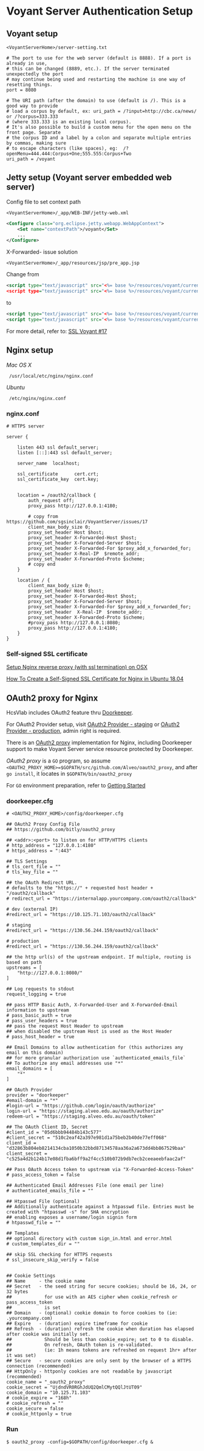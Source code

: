 # Voyant Server Authentication Setup


## Voyant setup
```
<VoyantServerHome>/server-setting.txt
```

```
# The port to use for the web server (default is 8888). If a port is already in use,
# this can be changed (8889, etc.). If the server terminated unexpectedly the port
# may continue being used and restarting the machine is one way of resetting things.
port = 8080

# The URI path (after the domain) to use (default is /). This is a good way to provide
# load a corpus by default, ex: uri_path = /?input=http://cbc.ca/news/ or /?corpus=333.333
# (where 333.333 is an existing local corpus).
# It's also possible to build a custom menu for the open menu on the front page. Separate
# the corpus ID and a label by a colon and separate multiple entries by commas, making sure
# to escape characters (like spaces), eg:  /?openMenu=444.444:Corpus+One;555.555:Corpus+Two
uri_path = /voyant
```

## Jetty setup (Voyant server embedded web server)


Config file to set context path

```
<VoyantServerHome>/_app/WEB-INF/jetty-web.xml
```



```xml
<Configure class="org.eclipse.jetty.webapp.WebAppContext">
	<Set name="contextPath">/voyant</Set>
    ...
</Configure>
```

X-Forwarded- issue solution

```
<VoyantServerHome>/_app/resources/jsp/pre_app.jsp
```

Change from

```xml
<script type="text/javascript" src="<%= base %>/resources/voyant/current/voyant.jsp?v=11<%= (request.getParameter("debug")!=null ? "&debug=true" : "") %>"></script>
<script type="text/javascript" src="<%= base %>/resources/voyant/current/voyant-locale.jsp?v=11&lang=<%= lang %>"></script>
```
to

```xml
<script type="text/javascript" src="<%= base %>/resources/voyant/current/voyant.min.js"></script>
<script type="text/javascript" src="<%= base %>/resources/voyant/current/voyant-locale-en.js"></script>
```

For more detail, refer to: [SSL Voyant #17](https://github.com/sgsinclair/VoyantServer/issues/17#issuecomment-433812114)

## Nginx setup

*Mac OS X*

```
 /usr/local/etc/nginx/nginx.conf
```

*Ubuntu*

```
 /etc/nginx/nginx.conf
```

### nginx.conf
```
# HTTPS server
    
server {

    listen 443 ssl default_server;
    listen [::]:443 ssl default_server;

    server_name  localhost;

    ssl_certificate      cert.crt;
    ssl_certificate_key  cert.key;


    location = /oauth2/callback {
        auth_request off;
        proxy_pass http://127.0.0.1:4180;

        # copy from https://github.com/sgsinclair/VoyantServer/issues/17
        client_max_body_size 0;
        proxy_set_header Host $host;
        proxy_set_header X-Forwarded-Host $host;
        proxy_set_header X-Forwarded-Server $host;
        proxy_set_header X-Forwarded-For $proxy_add_x_forwarded_for;
        proxy_set_header X-Real-IP  $remote_addr;
        proxy_set_header X-Forwarded-Proto $scheme;
        # copy end
    }

    location / {
        client_max_body_size 0;
        proxy_set_header Host $host;
        proxy_set_header X-Forwarded-Host $host;
        proxy_set_header X-Forwarded-Server $host;
        proxy_set_header X-Forwarded-For $proxy_add_x_forwarded_for;
        proxy_set_header  X-Real-IP  $remote_addr;
        proxy_set_header X-Forwarded-Proto $scheme;
        #proxy_pass http://127.0.0.1:8080;
        proxy_pass http://127.0.0.1:4180;
    }
}
```

### Self-signed SSL certificate

[Setup Nginx reverse proxy (with ssl termination) on OSX](http://artemave.github.io/2015/04/01/ssl-reverse-proxy-osx/)

[How To Create a Self-Signed SSL Certificate for Nginx in Ubuntu 18.04](https://www.digitalocean.com/community/tutorials/how-to-create-a-self-signed-ssl-certificate-for-nginx-in-ubuntu-18-04) 

## OAuth2 proxy for Nginx

HcsVlab includes OAuth2 feature thru [Doorkeeper](https://github.com/doorkeeper-gem/doorkeeper).

For OAuth2 Provider setup, visit [OAuth2 Provider - staging](https://staging.alveo.edu.au/oauth/applications) or [OAuth2 Provider - production](https://app.alveo.edu.au/oauth/applications), admin right is required.


There is an [OAuth2 proxy](https://github.com/Alveo/oauth2_proxy) implementation for Nginx, including Doorkeeper support to make Voyant Server service resource protected by Doorkeeper.

*OAuth2 proxy* is a `GO` program, so assume `<OAUTH2_PROXY_HOME>=$GOPATH/src/github.com/Alveo/oauth2_proxy`, and after `go install`, it locates in `$GOPATH/bin/oauth2_proxy`

For `GO` environment preparation, refer to [Getting Started](https://golang.org/doc/install)

### doorkeeper.cfg

```
# <OAUTH2_PROXY_HOME>/config/doorkeeper.cfg

## OAuth2 Proxy Config File
## https://github.com/bitly/oauth2_proxy

## <addr>:<port> to listen on for HTTP/HTTPS clients
# http_address = "127.0.0.1:4180"
# https_address = ":443"

## TLS Settings
# tls_cert_file = ""
# tls_key_file = ""

## the OAuth Redirect URL.
# defaults to the "https://" + requested host header + "/oauth2/callback"
# redirect_url = "https://internalapp.yourcompany.com/oauth2/callback"

# dev (external IP)
#redirect_url = "https://10.125.71.103/oauth2/callback"

# staging
#redirect_url = "https://130.56.244.159/oauth2/callback"

# production
#redirect_url = "https://130.56.244.159/oauth2/callback"

## the http url(s) of the upstream endpoint. If multiple, routing is based on path
upstreams = [
	"http://127.0.0.1:8080/"
]

## Log requests to stdout
request_logging = true

## pass HTTP Basic Auth, X-Forwarded-User and X-Forwarded-Email information to upstream
# pass_basic_auth = true
# pass_user_headers = true
## pass the request Host Header to upstream
## when disabled the upstream Host is used as the Host Header
# pass_host_header = true

## Email Domains to allow authentication for (this authorizes any email on this domain)
## for more granular authorization use `authenticated_emails_file`
## To authorize any email addresses use "*"
email_domains = [
    "*"
]

## OAuth Provider
provider = "doorkeeper"
#email-domain = "*"
#login-url = "https://github.com/login/oauth/authorize"
login-url = "https://staging.alveo.edu.au/oauth/authorize"
redeem-url = "https://staging.alveo.edu.au/oauth/token"

## The OAuth Client ID, Secret
#client_id = "05d6bbb94484b143c577"
#client_secret = "510c2eaf42a397e981d1a75beb2b40de77eff068"
client_id = "d32863b804eb8214134cba1050b32bbd87134578aa36a2a673dd4bb867529baa"
client_secret = "c525a4d2b124b17e08d1fba6bff9a2f4cc510b072b9db7ecb2ceeaeebfaac2af"

## Pass OAuth Access token to upstream via "X-Forwarded-Access-Token"
# pass_access_token = false

## Authenticated Email Addresses File (one email per line)
# authenticated_emails_file = ""

## Htpasswd File (optional)
## Additionally authenticate against a htpasswd file. Entries must be created with "htpasswd -s" for SHA encryption
## enabling exposes a username/login signin form
# htpasswd_file = ""

## Templates
## optional directory with custom sign_in.html and error.html
# custom_templates_dir = ""

## skip SSL checking for HTTPS requests
# ssl_insecure_skip_verify = false


## Cookie Settings
## Name     - the cookie name
## Secret   - the seed string for secure cookies; should be 16, 24, or 32 bytes
##            for use with an AES cipher when cookie_refresh or pass_access_token
##            is set
## Domain   - (optional) cookie domain to force cookies to (ie: .yourcompany.com)
## Expire   - (duration) expire timeframe for cookie
## Refresh  - (duration) refresh the cookie when duration has elapsed after cookie was initially set.
##            Should be less than cookie_expire; set to 0 to disable.
##            On refresh, OAuth token is re-validated.
##            (ie: 1h means tokens are refreshed on request 1hr+ after it was set)
## Secure   - secure cookies are only sent by the browser of a HTTPS connection (recommended)
## HttpOnly - httponly cookies are not readable by javascript (recommended)
cookie_name = "_oauth2_proxy"
cookie_secret = "UjdndVR0RGhJdUQ2QmlCMytQQlJtUT09"
cookie_domain = "10.125.71.103"
# cookie_expire = "168h"
# cookie_refresh = ""
cookie_secure = false
# cookie_httponly = true

```

### Run

```
$ oauth2_proxy -config=$GOPATH/config/doorkeeper.cfg &
```





